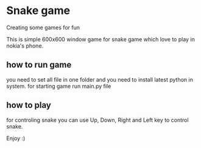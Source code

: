 # Snake game
Creating some games for fun

This is simple 600x600 window game for snake game which love to play in nokia's phone.

## how to run game

you need to set all file in one folder and you need to install latest python in system.
for starting game run main.py file

## how to play

for controling snake you can use Up, Down, Right and Left key to control snake.

Enjoy :)
